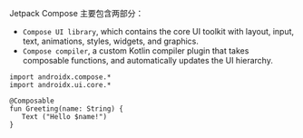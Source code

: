 Jetpack Compose 主要包含两部分：

* `Compose UI library`, which contains the core UI toolkit with layout, input, text, animations, styles, widgets, and graphics.
* `Compose compiler`, a custom Kotlin compiler plugin that takes composable functions, and automatically updates the UI hierarchy.

```
import androidx.compose.*
import androidx.ui.core.*

@Composable
fun Greeting(name: String) {
   Text ("Hello $name!")
}
```
